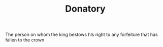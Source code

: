 ---
title: Donatory
letter: D
permalink: "/definitions/bld-donatory.html"
body: The person on whom the king bestows hls right to any forfeiture that has fallen
  to the crown
published_at: '2018-07-07'
source: Black's Law Dictionary 2nd Ed (1910)
layout: post
---